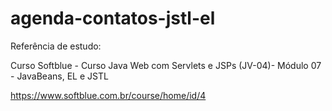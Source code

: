 # agenda-contatos-jstl-el

Referência de estudo: 

Curso Softblue - Curso Java Web com Servlets e JSPs (JV-04)- Módulo 07 - JavaBeans, EL e JSTL

https://www.softblue.com.br/course/home/id/4
